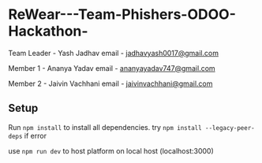 # ReWear---Team-Phishers-ODOO-Hackathon-


Team Leader - Yash Jadhav
email - jadhavyash0017@gmail.com

Member 1 - Ananya Yadav
email - ananyayadav747@gmail.com

Member 2 - Jaivin Vachhani
email - jaivinvachhani@gmail.com


## Setup

Run `npm install` to install all dependencies.
try `npm install --legacy-peer-deps` if error

use `npm run dev` to host platform on local host (localhost:3000)
